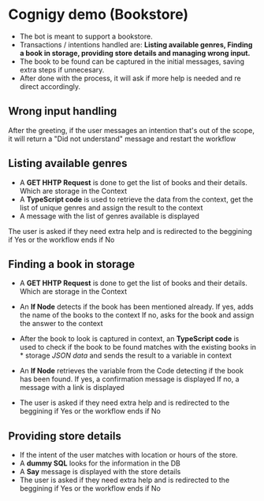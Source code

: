 # Cognigy demo (Bookstore)
* The bot is meant to support a bookstore. 
* Transactions / intentions handled are: **Listing available genres, Finding a book in storage, providing store details and managing wrong input.**
* The book to be found can be captured in the initial messages, saving extra steps if unnecesary. 
* After done with the process, it will ask if more help is needed and re direct accordingly.

## Wrong input handling
After the greeting, if the user messages an intention that's out of the scope, it will return a "Did not understand" message and restart the workflow

## Listing available genres
* A **GET HHTP Request** is done to get the list of books and their details. Which are storage in the Context
* A **TypeScript code** is used to retrieve the data from the context, get the list of unique genres and assign the result to the context
* A message with the list of genres available is displayed

The user is asked if they need extra help and is redirected to the beggining if Yes or the workflow ends if No

## Finding a book in storage
* A **GET HHTP Request** is done to get the list of books and their details. Which are storage in the Context
* An **If Node** detects if the book has been mentioned already.
  If yes, adds the name of the books to the context
  If no, asks for the book and assign the answer to the context
* After the book to look is captured in context, an **TypeScript code** is used to check if the book to be found matches with the existing books in * storage *JSON data* and sends the result to a variable in context
* An **If Node** retrieves the variable from the Code detecting if the book has been found.
  If yes, a confirmation message is displayed
  If no, a message with a link is displayed

* The user is asked if they need extra help and is redirected to the beggining if Yes or the workflow ends if No

## Providing store details
* If the intent of the user matches with location or hours of the store.
* A **dummy SQL** looks for the information in the DB
* A **Say** message is displayed with the store details
* The user is asked if they need extra help and is redirected to the beggining if Yes or the workflow ends if No
